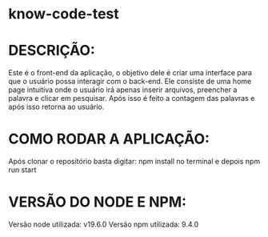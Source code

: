 # know-code-test
# DESCRIÇÃO:
Este é o front-end da aplicação, o objetivo dele é criar uma interface para que o usuário possa interagir com o back-end. Ele consiste de uma home page intuitiva onde o usuário irá apenas inserir arquivos, preencher a palavra e clicar em pesquisar. Após isso é feito a contagem das palavras e após isso retorna ao usuário.

# COMO RODAR A APLICAÇÃO:
Após clonar o repositório basta digitar: npm install no terminal e depois npm run start 

# VERSÃO DO NODE E NPM:
Versão node utilizada: v19.6.0 Versão npm utilizada: 9.4.0
